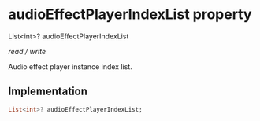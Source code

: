 


# audioEffectPlayerIndexList property







List&lt;int>? audioEffectPlayerIndexList
  
_<span class="feature">read / write</span>_



<p>Audio effect player instance index list.</p>



## Implementation

```dart
List<int>? audioEffectPlayerIndexList;
```







